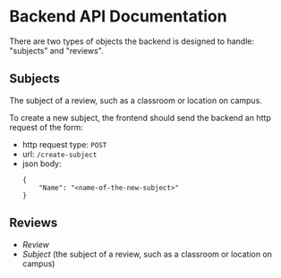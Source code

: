 
# Backend API Documentation

There are two types of objects the backend is designed to handle: "subjects" and "reviews".

## Subjects

The subject of a review, such as a classroom or location on campus.

To create a new subject, the frontend should send the backend an http request of the form:
- http request type: `POST`
- url: `/create-subject`
- json body:
  ```
  {
      "Name": "<name-of-the-new-subject>"
  }
  ```



## Reviews

- *Review*
- *Subject* (the subject of a review, such as a classroom or location on campus)



## 
